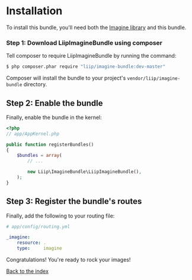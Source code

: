 # Installation

To install this bundle, you'll need both the [Imagine library](https://github.com/avalanche123/Imagine)
and this bundle.

### Step 1: Download LiipImagineBundle using composer

Tell composer to require LiipImagineBundle by running the command:

``` bash
$ php composer.phar require "liip/imagine-bundle:dev-master"
```

Composer will install the bundle to your project's `vendor/liip/imagine-bundle` directory.


## Step 2: Enable the bundle

Finally, enable the bundle in the kernel:

``` php
<?php
// app/AppKernel.php

public function registerBundles()
{
    $bundles = array(
        // ...

        new Liip\ImagineBundle\LiipImagineBundle(),
    );
}
```

## Step 3: Register the bundle's routes

Finally, add the following to your routing file:

``` yaml
# app/config/routing.yml

_imagine:
    resource: .
    type:     imagine
```

Congratulations! You're ready to rock your images!

[Back to the index](index.md)

